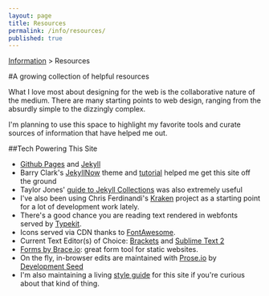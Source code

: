```yaml
---
layout: page
title: Resources
permalink: /info/resources/
published: true
---
```


<nav role="navigation" class="breadcrumb-nav" id="top">
     <a href="../">Information</a> > Resources
</nav><!--/.breadcrumb-nav-->


#A growing collection of helpful resources

What I love most about designing for the web is the collaborative nature of the medium. There are many starting points to web design, ranging from the absurdly simple to the dizzingly complex.

I'm planning to use this space to highlight my favorite tools and curate sources of information that have helped me out.

##Tech Powering This Site
* [Github Pages](https://pages.github.com/) and [Jekyll](http://jekyllrb.com/)
* Barry Clark's [JekyllNow](https://github.com/barryclark/jekyll-now) theme and [tutorial](http://www.smashingmagazine.com/2014/08/01/build-blog-jekyll-github-pages/) helped me get this site off the ground
* Taylor Jones' [guide to Jekyll Collections](http://www.sitepoint.com/getting-started-jekyll-collections/) was also extremely useful
* I've also been using Chris Ferdinandi's [Kraken](https://cferdinandi.github.io/kraken/) project as a starting point for a lot of development work lately.
* There's a good chance you are reading text rendered in webfonts served by [Typekit](https://typekit.com/colophons/tyd0bgr).
* Icons served via CDN thanks to [FontAwesome](https://fortawesome.github.io/Font-Awesome/icons/).
* Current Text Editor(s) of Choice: [Brackets](http://brackets.io) and [Sublime Text 2](https://www.sublimetext.com/)
* [Forms by Brace.io](http://forms.brace.io/): great form tool for static websites.
* On the fly, in-browser edits are maintained with [Prose.io](http://prose.io/#about) by [Development Seed](http://www.developmentseed.org/)
* I'm also maintaining a living <a href="/info/style-guide/" title="Style Guide">style guide</a> for this site if you're curious about that kind of thing.